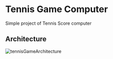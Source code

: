 # Tennis Game Computer

Simple project of Tennis Score computer

## Architecture

![tennisGameArchitecture](https://github.com/bevilacqua1996/TennisScoreGame/assets/18063196/77a351c9-5b96-435f-a451-5541a7e29451)

